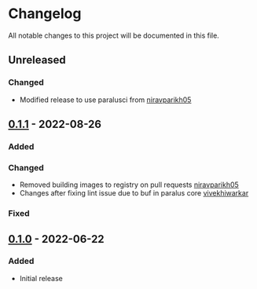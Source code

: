 # Changelog

All notable changes to this project will be documented in this file.

## Unreleased

### Changed
- Modified release to use paralusci from [niravparikh05](https://github.com/niravparikh05)

## [0.1.1] - 2022-08-26
### Added
### Changed
- Removed building images to registry on pull requests [niravparikh05](https://github.com/niravparikh05)
- Changes after fixing lint issue due to buf in paralus core [vivekhiwarkar](https://github.com/vivekhiwarkar)
### Fixed

## [0.1.0] - 2022-06-22
### Added
- Initial release

[Unreleased]: https://github.com/paralus/prompt/compare/v0.1.1...HEAD
[0.1.1]: https://github.com/paralus/prompt/compare/v0.1.0...v0.1.1
[0.1.0]: https://github.com/paralus/prompt/releases/tag/v0.1.0
